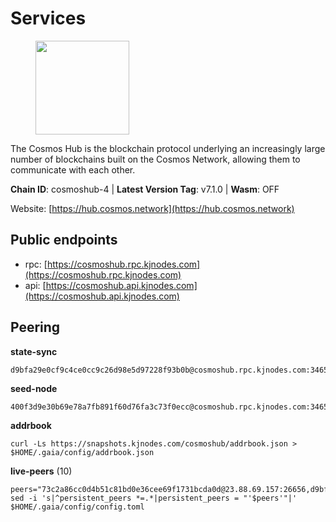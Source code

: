 # Services

<figure><img src="https://raw.githubusercontent.com/kj89/testnet_manuals/main/pingpub/logos/cosmoshub.png" width="150" alt=""><figcaption></figcaption></figure>

The Cosmos Hub is the blockchain protocol underlying an  increasingly large number of blockchains built on the  Cosmos Network, allowing them to communicate with each other.

**Chain ID**: cosmoshub-4 | **Latest Version Tag**: v7.1.0 | **Wasm**: OFF

Website: [https://hub.cosmos.network](https://hub.cosmos.network)


## Public endpoints

* rpc: [https://cosmoshub.rpc.kjnodes.com](https://cosmoshub.rpc.kjnodes.com)
* api: [https://cosmoshub.api.kjnodes.com](https://cosmoshub.api.kjnodes.com)

## Peering

**state-sync**

```
d9bfa29e0cf9c4ce0cc9c26d98e5d97228f93b0b@cosmoshub.rpc.kjnodes.com:34656
```

**seed-node**

```
400f3d9e30b69e78a7fb891f60d76fa3c73f0ecc@cosmoshub.rpc.kjnodes.com:34659
```

**addrbook**
```
curl -Ls https://snapshots.kjnodes.com/cosmoshub/addrbook.json > $HOME/.gaia/config/addrbook.json
```

**live-peers** (10)
```
peers="73c2a86cc0d4b51c81bd0e36cee69f1731bcda0d@23.88.69.157:26656,d9bfa29e0cf9c4ce0cc9c26d98e5d97228f93b0b@65.109.88.38:34656,701036e718d0746d1d7055fb0fd1245cf361e0b8@168.119.79.106:26656,eafee411e6d5840d1c59aacb696893ab82b7fb38@35.194.41.158:26656,a94dff85ed430f0475f41fe306c82b7eb7f6e858@51.91.153.78:31649,37dfe1ec33e9f88f378a61a32462d57d2baa5e74@65.108.99.140:26656,aea820ece7c45c0a8b5dababc9ea813f7eb62638@93.186.201.125:26656,8dc4fd0007c74bdf4b7ee1e5a3ab68161cc8f845@142.132.208.213:26656,ed53d253068e44a1233798a08d82f7ac4897c5f3@54.251.217.58:26656,27ad834c62dbefc5beb74be7575515927bd07c58@193.176.85.151:26656"
sed -i 's|^persistent_peers *=.*|persistent_peers = "'$peers'"|' $HOME/.gaia/config/config.toml
```
